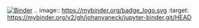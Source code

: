 [![Binder](https://mybinder.org/badge_logo.svg)](https://mybinder.org/v2/gh/johanvaneck/jupyter-binder.git/HEAD)
.. image:: https://mybinder.org/badge_logo.svg
 :target: https://mybinder.org/v2/gh/johanvaneck/jupyter-binder.git/HEAD

